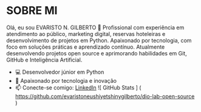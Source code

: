 # SOBRE MI
Olá, eu sou EVARISTO N. GILBERTO 👋
Profissional com experiência em atendimento ao público, 
marketing digital, reservas hoteleiras e desenvolvimento de projetos em Python.
Apaixonado por tecnologia, com foco em soluções práticas e aprendizado contínuo.
Atualmente desenvolvendo projetos open source e aprimorando habilidades em Git,
GitHub e Inteligência Artificial.
- 💻 Desenvolvedor júnior em Python
- 🚀 Apaixonado por tecnologia e inovação
- 📫 Conecte-se comigo: [LinkedIn](www.linkedin.com/in/evaristo-gilberto)
![ GitHub Stats ] ( https://github.com/evaristoneushiyetshinygilberto/dio-lab-open-source )

